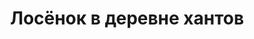 ---
title: 'Лосёнок в деревне хантов'
location: 'Деревня Ярсино на реке Демьянка. Уватский район, Тюменская область, Россия'

tags: [all, 2015]
category: as-the-first-settlers
---